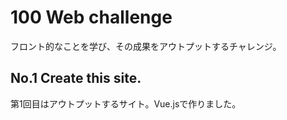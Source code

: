 # 100 Web challenge

フロント的なことを学び、その成果をアウトプットするチャレンジ。

## No.1 Create this site.

第1回目はアウトプットするサイト。Vue.jsで作りました。
